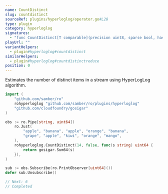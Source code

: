 ```yaml
---
name: CountDistinct
slug: countdistinct
sourceRef: plugins/hyperloglog/operator.go#L28
type: plugin
category: hyperloglog
signatures:
  - "func CountDistinct[T comparable](precision uint8, sparse bool, hashFunc func(input T) uint64)"
playUrl: ""
variantHelpers:
  - plugin#hyperloglog#countdistinct
similarHelpers:
  - plugin#hyperloglog#countdistinctreduce
position: 0
---
```


Estimates the number of distinct items in a stream using HyperLogLog algorithm.

```go
import (
    "github.com/samber/ro"
    rohyperloglog "github.com/samber/ro/plugins/hyperloglog"
    "github.com/cloudfoundry/gosigar"
)

obs := ro.Pipe[string, uint64](
    ro.Just(
        "apple", "banana", "apple", "orange", "banana",
        "grape", "apple", "kiwi", "orange", "mango",
    ),
    rohyperloglog.CountDistinct(14, false, func(s string) uint64 {
        return gosigar.Sum64(s)
    }),
)

sub := obs.Subscribe(ro.PrintObserver[uint64]())
defer sub.Unsubscribe()

// Next: 6
// Completed
```